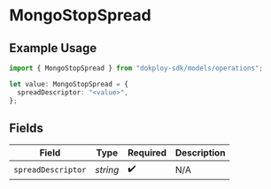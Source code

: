 # MongoStopSpread

## Example Usage

```typescript
import { MongoStopSpread } from "dokploy-sdk/models/operations";

let value: MongoStopSpread = {
  spreadDescriptor: "<value>",
};
```

## Fields

| Field              | Type               | Required           | Description        |
| ------------------ | ------------------ | ------------------ | ------------------ |
| `spreadDescriptor` | *string*           | :heavy_check_mark: | N/A                |